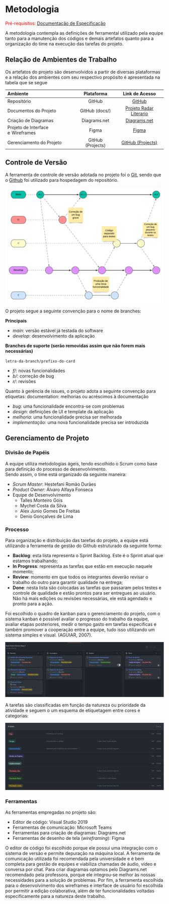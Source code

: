 
# Metodologia

<span style="color:red">Pré-requisitos: <a href="2-Especificação do Projeto.md"> Documentação de Especificação</a></span>

A metodologia contempla as definições de ferramental utilizado pela equipe tanto para a manutenção dos códigos e demais artefatos quanto para a organização do time na execução das tarefas do projeto.


## Relação de Ambientes de Trabalho

Os artefatos do projeto são desenvolvidos a partir de diversas plataformas e a relação dos ambientes com seu respectivo propósito é apresentada na tabela que se segue

Ambiente|Plataforma|Link de Acesso
|:--------|:----------:|:--------------:|
|Repositório|GitHub|  [GitHub](https://github.com/ICEI-PUC-Minas-PMV-ADS/pmv-ads-2022-1-e2-proj-int-t1-radar-literario)|
|Documentos do Projeto|GitHub (docs/)|[Projeto Radar Literario](https://github.com/ICEI-PUC-Minas-PMV-ADS/pmv-ads-2022-1-e2-proj-int-t1-radar-literario/blob/main/README.md)|
|Criação de Diagramas| Diagrams.net | [Diagrams.net](https://www.diagrams.net/)|
|Projeto de Interface e  Wireframes| Figma | [Figma](https://bit.ly/RadarLiterario)|
|Gerenciamento do Projeto|GitHub (Projects)|[GitHub (Projects)](https://github.com/ICEI-PUC-Minas-PMV-ADS/pmv-ads-2022-1-e2-proj-int-t1-radar-literario/projects/1)|

## Controle de Versão

A ferramenta de controle de versão adotada no projeto foi o
[Git](https://git-scm.com/), sendo que o [Github](https://github.com)
foi utilizado para hospedagem do repositório.

![](./img/gitflow.png)

O projeto segue a seguinte convenção para o nome de branches:

**Principais**
- *main*: versão estável já testada do software
- *develop*: desenvolvimento da aplicação 

**Branches de suporte (serão removidas assim que não forem mais necessárias)**

`letra-da-branch/prefixo-do-card`

- *f/*: novas funcionalidades
- *b/*: correção de bug
- *r/*: revisões

Quanto à gerência de issues, o projeto adota a seguinte convenção para etiquetas:
documentation: melhorias ou acréscimos à documentação
- *bug*: uma funcionalidade encontra-se com problemas
- *design*: definições de UI e template da aplicação
- *melhoria*: uma funcionalidade precisa ser melhorada
- *implementação*: uma nova funcionalidade precisa ser introduzida

## Gerenciamento de Projeto

### Divisão de Papéis

A equipe utiliza metodologias ágeis, tendo escolhido o Scrum como base para definição do processo de desenvolvimento.  
Sendo assim, o time está organizado da seguinte maneira:  

* _Scrum Master_: Hestefani Romão Durães
* _Product Owner_: Álvaro Alfaya Fonseca
* Equipe de Desenvolvimento
  - Talles Monteiro Góis
  - Mychel Costa da Silva
  -	Alex Junio Gomes De Freitas
  -	Denio Gonçalves de Lima

### Processo

Para organização e distribuição das tarefas do projeto, a equipe está utilizando a ferramenta de gestão do Github estruturado da seguinte forma:

* **Backlog**: esta lista representa o Sprint Backlog. Este é o Sprint atual que estamos trabalhando;
* **In Progress**: representa as tarefas que estão em execução naquele momento;
* **Review**: momento em que todos os integrantes deverão revisar o trabalho do outro para garantir qualidade na entrega;
* **Done**: nesta lista são colocadas as tarefas que passaram pelos testes e controle de qualidade e estão prontos para ser entregues ao usuário. Não há mais edições ou revisões necessárias, ele está agendado e pronto para a ação.

Foi escolhido o quadro de kanban para o gerenciamento do projeto, com o sistema kanban é possível avaliar o progresso do trabalho da equipe, avaliar etapas posteriores, medir o tempo gasto em tarefas especificas e também promover a cooperação entre a equipe, tudo isso utilizando um sistema simples e visual. (AGUIAR, 2007).

![Quadro kanban-Radar Literario](./img/board-processos.png)

A tarefas são classificadas em função da natureza ou prioridade da atividade e seguem o um esquema de etiquetagem entre cores e categorias:

![labels-Radar Literario](./img/labels.png)

### Ferramentas

As ferramentas empregadas no projeto são:

- Editor de código: Visual Studio 2019
- Ferramentas de comunicação: Microsoft Teams
- Ferramentas para criação de diagramas: Diagrams.net
- Ferramentas de desenho de tela (_wireframing_): Figma

O editor de código foi escolhido porque ele possui uma integração com o sistema de versão e permite depuração na máquina local. 
A ferramenta de comunicação utilizada foi recomendada pela universidade e é bem completa para gestão de equipes e viabiliza chamadas de áudio, vídeo e conversa por chat. 
Para criar diagramas optamos pelo Diagrams.net recomendado pela professora, porque ele integrou-se melhor às nossas necessidades para a solução de problemas. 
Por fim, a ferramenta escolhida para o desenvolvimento dos wireframes e interface de usuário foi escolhida por permitir a edição colaborativa, além de ter funcionalidades voltadas especificamente para a natureza deste trabalho.